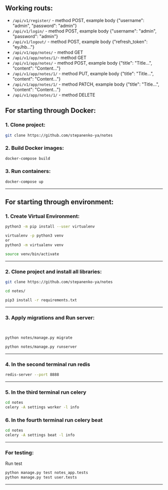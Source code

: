 ## Working routs:
- `/api/v1/register/` - method POST, example body {"username": "admin", "password": "admin"}
- `/api/v1/login/` - method POST, example body {"username": "admin", "password": "admin"}
- `/api/v1/logout/` - method POST, example body {"refresh_token": "eyJhb..."}
- `/api/v1/app/notes/` - method GET
- `/api/v1/app/notes/1/`- method GET
- `/api/v1/app/notes/` - method POST, example body {"title": "Title...", "content": "Content..."}
- `/api/v1/app/notes/1/` - method PUT, example body {"title": "Title...", "content": "Content..."}
- `/api/v1/app/notes/1/` - method PATCH, example body {"title": "Title...", "content": "Content..."}
- `/api/v1/app/notes/1/` - method DELETE

## For starting through Docker:

### 1. Clone project:

```bash
git clone https://github.com/stepanenko-ya/notes
```

### 2. Build Docker images:

```bash
docker-compose build
```

### 3. Run containers:

```bash
docker-compose up
```
***

## For starting through environment:

### 1. Create Virtual Environment:

```bash
python3 -m pip install --user virtualenv
```

```bash
virtualenv -p python3 venv
or
python3 -m virtualenv venv
```

```bash
source venv/bin/activate
```

***

### 2. Clone project and install all libraries:

```bash
git clone https://github.com/stepanenko-ya/notes
```

```bash
cd notes/
```

```bash
pip3 install -r requirements.txt
```

***


### 3. Apply migrations and Run server:

<br>

```bash
python notes/manage.py migrate
```

```bash
python notes/manage.py runserver
```

***
### 4. In the second terminal run redis

```bash
redis-server --port 8888
```

***
### 5. In the third terminal run celery

```bash
cd notes
celery -A settings worker -l info
```

### 6. In the fourth terminal run celery beat

```bash
cd notes
celery -A settings beat -l info
```
***

### For testing:
Run test
```bash
python manage.py test notes_app.tests
python manage.py test user.tests
```
***
